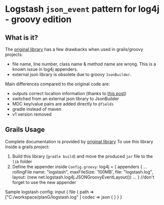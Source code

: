 # Logstash `json_event` pattern for log4j - groovy edition



## What is it?
The [original library](https://github.com/logstash/log4j-jsonevent-layout) has a few drawbacks when used in grails/groovy projects:
- file name, line number, class name & method name are wrong. This is a known issue in log4j appenders.
- external json library is obsolete due to groovy `JsonBuilder`.

Main differences compared to the original code are:
- outputs correct location information (thanks to [this post](http://stackoverflow.com/questions/18070863/grails-logging-is-there-any-existing-solution-to-be-able-to-log-the-file-lin))
- switched from an external json library to JsonBuilder
- MDC key/value pairs are added directly to `@fields`
- gradle instead of maven
- v1 version removed

## Grails Usage
Complete documentation is provided by [original library](https://github.com/logstash/log4j-jsonevent-layout)
To use this library inside a grails project:
1. Build this library (`gradle build`) and move the produced `jar` file to the `lib` folder
2. Define the appender inside `Config.groovy`:
	log4j = {
    	appenders {
    		...
    		rollingFile name: "logstash", maxFileSize: '100MB', file: "logstash.log", layout: (new net.logstash.log4j.JSONGroovyEventLayout())
    		...
    	}
    	//don't forget to use the new appender


Sample logstash config:
	input {
      file {
        path => ["C:/workspace/planG/logstash.log" ]
    	codec =>   json {
    	}
      }
    }